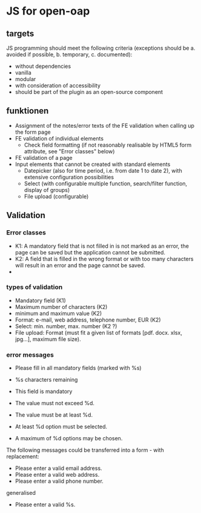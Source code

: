 # JS for open-oap

## targets
JS programming should meet the following criteria (exceptions should be a. avoided if possible, b. temporary, c. documented):

- without dependencies
- vanilla
- modular
- with consideration of accessibility
- should be part of the plugin as an open-source component


## funktionen

- Assignment of the notes/error texts of the FE validation when calling up the form page
- FE validation of individual elements
  - Check field formatting (if not reasonably realisable by HTML5 form attribute, see "Error classes" below)
- FE validation of a page
- Input elements that cannot be created with standard elements
  - Datepicker (also for time period, i.e. from date 1 to date 2), with extensive configuration possibilities
  - Select (with configurable multiple function, search/filter function, display of groups)
  - File upload (configurable)

## Validation

### Error classes

- K1: A mandatory field that is not filled in is not marked as an error, the page can be saved but the application cannot be submitted.
- K2: A field that is filled in the wrong format or with too many characters will result in an error and the page cannot be saved.
-
### types of validation

- Mandatory field (K1)
- Maximum number of characters (K2)
- minimum and maximum value (K2)
- Format: e-mail, web address, telephone number, EUR (K2)
- Select: min. number, max. number (K2 ?)
- File upload: Format (must fit a given list of formats [pdf. docx. xlsx, jpg...], maximum file size).


### error messages

- Please fill in all mandatory fields (marked with %s)
- %s characters remaining

- This field is mandatory
- The value must not exceed %d.
- The value must be at least %d.
- At least %d option must be selected.
- A maximum of %d options may be chosen.

The following messages could be transferred into a form - with replacement:
- Please enter a valid email address.
- Please enter a valid web address.
- Please enter a valid phone number.

generalised
- Please enter a valid %s.
